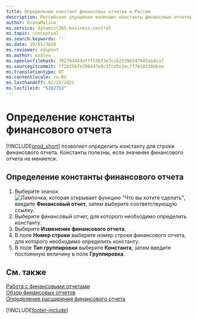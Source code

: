 ```yaml
---
title: Определение констант финансовых отчетов в России
description: Российские улучшения включают константы финансовых отчетов.
author: DianaMalina
ms.service: dynamics365-business-central
ms.topic: conceptual
ms.search.keywords: ''
ms.date: 10/01/2020
ms.reviewer: edupont
ms.author: soalex
ms.openlocfilehash: 70278d48dafff156f3e7ccb25390247945ab4ca7
ms.sourcegitcommit: ff2b55b7e790447e0c1fcd5c2ec7f7610338ebaa
ms.translationtype: HT
ms.contentlocale: ru-RU
ms.lasthandoff: 02/15/2021
ms.locfileid: "5382753"
---
```

# <a name="define-an-account-schedule-constant"></a>Определение константы финансового отчета

[!INCLUDE[prod_short](../../includes/prod_short.md)] позволяет определить константу для строки финансового отчета. Константы полезны, если значение финансового отчета не меняется.

## <a name="to-define-an-account-schedule-constant"></a>Определение константы финансового отчета

1. Выберите значок ![Лампочка, которая открывает функцию "Что вы хотите сделать"](../../media/ui-search/search_small.png "Что вы хотите сделать"), введите **Финансовый отчет**, затем выберите соответствующую ссылку.
2. Выберите финансовый отчет, для которого необходимо определить константу.
3. Выберите **Изменение финансового отчета**.
4. В поле **Номер строки** выберите номер строки финансового отчета, для которого необходимо определить константу.
5. В поле **Тип группировки** выберите **Константа**, затем введите постоянную величину в поле **Группировка**.


## <a name="see-also"></a>См. также

[Работа с финансовыми отчетами](How-to-Work-with-Account-Schedules.md)  
[Обзор финансовых отчетов](account-schedules-overview.md)  
[Определение расширения финансового отчета](How-to-Define-an-Account-Schedule-Extension.md)  


[!INCLUDE[footer-include](../../includes/footer-banner.md)]